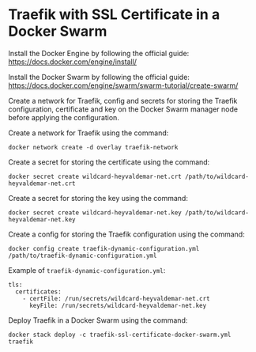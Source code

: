 # Traefik with SSL Certificate in a Docker Swarm

Install the Docker Engine by following the official guide: https://docs.docker.com/engine/install/

Install the Docker Swarm by following the official guide: https://docs.docker.com/engine/swarm/swarm-tutorial/create-swarm/

Create a network for Traefik, config and secrets for storing the Traefik configuration, certificate and key on the Docker Swarm manager node before applying the configuration.

Create a network for Traefik using the command:

`docker network create -d overlay traefik-network`

Create a secret for storing the certificate using the command:

`docker secret create wildcard-heyvaldemar-net.crt /path/to/wildcard-heyvaldemar-net.crt`

Create a secret for storing the key using the command:

`docker secret create wildcard-heyvaldemar-net.key /path/to/wildcard-heyvaldemar-net.key`

Create a config for storing the Traefik configuration using the command:

`docker config create traefik-dynamic-configuration.yml /path/to/traefik-dynamic-configuration.yml`

Example of `traefik-dynamic-configuration.yml`:

```
tls:
  certificates:
    - certFile: /run/secrets/wildcard-heyvaldemar-net.crt
      keyFile: /run/secrets/wildcard-heyvaldemar-net.key
```

Deploy Traefik in a Docker Swarm using the command:

`docker stack deploy -c traefik-ssl-certificate-docker-swarm.yml traefik`
